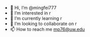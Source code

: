 - 👋 Hi, I’m @mingfei777
- 👀 I’m interested in r
- 🌱 I’m currently learning r
- 💞️ I’m looking to collaborate on r
- 📫 How to reach me mp76@uw.edu

<!---
mingfei777/mingfei777 is a ✨ special ✨ repository because its `README.md` (this file) appears on your GitHub profile.
You can click the Preview link to take a look at your changes.
--->
